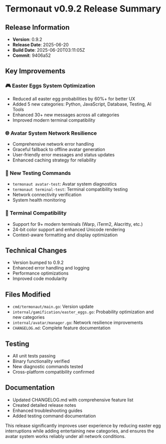 # Termonaut v0.9.2 Release Summary

## Release Information
- **Version**: 0.9.2
- **Release Date**: 2025-06-20
- **Build Date**: 2025-06-20T03:11:05Z
- **Commit**: 9406a52

## Key Improvements

### 🎮 Easter Eggs System Optimization
- Reduced all easter egg probabilities by 60%+ for better UX
- Added 5 new categories: Python, JavaScript, Database, Testing, AI Tools
- Enhanced 30+ new messages across all categories
- Improved modern terminal compatibility

### 🌐 Avatar System Network Resilience
- Comprehensive network error handling
- Graceful fallback to offline avatar generation
- User-friendly error messages and status updates
- Enhanced caching strategy for reliability

### 🔧 New Testing Commands
- `termonaut avatar-test`: Avatar system diagnostics
- `termonaut terminal-test`: Terminal compatibility testing
- Network connectivity verification
- System health monitoring

### 🎨 Terminal Compatibility
- Support for 9+ modern terminals (Warp, iTerm2, Alacritty, etc.)
- 24-bit color support and enhanced Unicode rendering
- Context-aware formatting and display optimization

## Technical Changes
- Version bumped to 0.9.2
- Enhanced error handling and logging
- Performance optimizations
- Improved code modularity

## Files Modified
- `cmd/termonaut/main.go`: Version update
- `internal/gamification/easter_eggs.go`: Probability optimization and new categories
- `internal/avatar/manager.go`: Network resilience improvements
- `CHANGELOG.md`: Complete feature documentation

## Testing
- All unit tests passing
- Binary functionality verified
- New diagnostic commands tested
- Cross-platform compatibility confirmed

## Documentation
- Updated CHANGELOG.md with comprehensive feature list
- Created detailed release notes
- Enhanced troubleshooting guides
- Added testing command documentation

This release significantly improves user experience by reducing easter egg interruptions while adding entertaining new categories, and ensures the avatar system works reliably under all network conditions.
